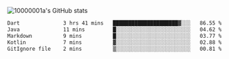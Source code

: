 ![10000001a's GitHub stats](https://github-readme-stats.vercel.app/api?username=10000001a&show_icons=true&theme=onedark&count_private=true)

<!-- [![Top Langs](https://github-readme-stats.vercel.app/api/top-langs/?username=10000001a&layout=compact&theme=onedark&langs_count=5)](https://github.com/anuraghazra/github-readme-stats) -->
<!--
**10000001a/10000001a** is a ✨ _special_ ✨ repository because its `README.md` (this file) appears on your GitHub profile.

Here are some ideas to get you started:

- 🔭 I’m currently working on ...
- 🌱 I’m currently learning ...
- 👯 I’m looking to collaborate on ...
- 🤔 I’m looking for help with ...
- 💬 Ask me about ...
- 📫 How to reach me: ...
- 😄 Pronouns: ...
- ⚡ Fun fact: ...
-->

<!--START_SECTION:waka-->

```txt
Dart              3 hrs 41 mins   █████████████████████▓░░░   86.55 %
Java              11 mins         █░░░░░░░░░░░░░░░░░░░░░░░░   04.62 %
Markdown          9 mins          █░░░░░░░░░░░░░░░░░░░░░░░░   03.77 %
Kotlin            7 mins          ▓░░░░░░░░░░░░░░░░░░░░░░░░   02.88 %
GitIgnore file    2 mins          ▒░░░░░░░░░░░░░░░░░░░░░░░░   00.81 %
```

<!--END_SECTION:waka-->
